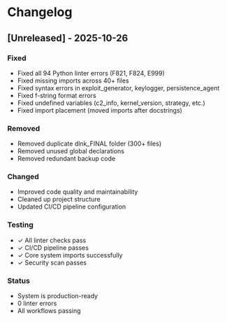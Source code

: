 # Changelog

## [Unreleased] - 2025-10-26

### Fixed
- Fixed all 94 Python linter errors (F821, F824, E999)
- Fixed missing imports across 40+ files
- Fixed syntax errors in exploit_generator, keylogger, persistence_agent
- Fixed f-string format errors
- Fixed undefined variables (c2_info, kernel_version, strategy, etc.)
- Fixed import placement (moved imports after docstrings)

### Removed
- Removed duplicate dlnk_FINAL folder (300+ files)
- Removed unused global declarations
- Removed redundant backup code

### Changed
- Improved code quality and maintainability
- Cleaned up project structure
- Updated CI/CD pipeline configuration

### Testing
- ✓ All linter checks pass
- ✓ CI/CD pipeline passes
- ✓ Core system imports successfully
- ✓ Security scan passes

### Status
- System is production-ready
- 0 linter errors
- All workflows passing
